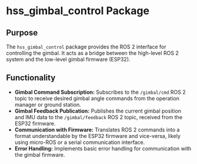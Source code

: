 # hss_gimbal_control Package

## Purpose
The `hss_gimbal_control` package provides the ROS 2 interface for controlling the gimbal. It acts as a bridge between the high-level ROS 2 system and the low-level gimbal firmware (ESP32).

## Functionality
- **Gimbal Command Subscription:** Subscribes to the `/gimbal/cmd` ROS 2 topic to receive desired gimbal angle commands from the operation manager or ground station.
- **Gimbal Feedback Publication:** Publishes the current gimbal position and IMU data to the `/gimbal/feedback` ROS 2 topic, received from the ESP32 firmware.
- **Communication with Firmware:** Translates ROS 2 commands into a format understandable by the ESP32 firmware and vice-versa, likely using micro-ROS or a serial communication interface.
- **Error Handling:** Implements basic error handling for communication with the gimbal firmware.
